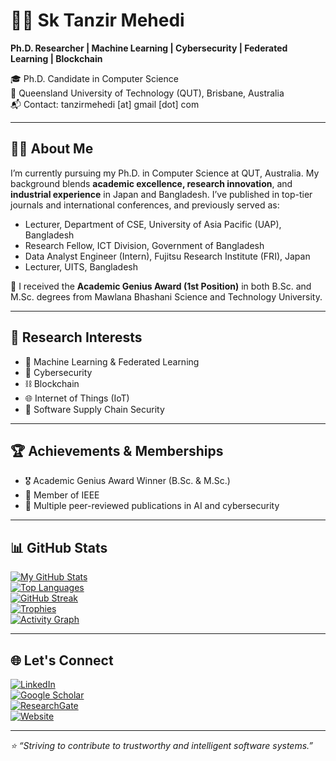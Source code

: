 # 👨‍💻 Sk Tanzir Mehedi

**Ph.D. Researcher | Machine Learning | Cybersecurity | Federated Learning | Blockchain**

🎓 Ph.D. Candidate in Computer Science  
📍 Queensland University of Technology (QUT), Brisbane, Australia  
📬 Contact: tanzirmehedi [at] gmail [dot] com  

---

## 🧑‍🏫 About Me

I’m currently pursuing my Ph.D. in Computer Science at QUT, Australia. My background blends **academic excellence, research innovation**, and **industrial experience** in Japan and Bangladesh. I’ve published in top-tier journals and international conferences, and previously served as:

- Lecturer, Department of CSE, University of Asia Pacific (UAP), Bangladesh  
- Research Fellow, ICT Division, Government of Bangladesh  
- Data Analyst Engineer (Intern), Fujitsu Research Institute (FRI), Japan  
- Lecturer, UITS, Bangladesh  

🏅 I received the **Academic Genius Award (1st Position)** in both B.Sc. and M.Sc. degrees from Mawlana Bhashani Science and Technology University.

---

## 🔬 Research Interests

- 🧠 Machine Learning & Federated Learning  
- 🔐 Cybersecurity  
- ⛓️ Blockchain  
- 🌐 Internet of Things (IoT)  
- 🧩 Software Supply Chain Security  

---

## 🏆 Achievements & Memberships

- 🎖️ Academic Genius Award Winner (B.Sc. & M.Sc.)  
- 👥 Member of IEEE  
- 📜 Multiple peer-reviewed publications in AI and cybersecurity

---

## 📊 GitHub Stats

[![My GitHub Stats](https://github-readme-stats.vercel.app/api?username=tanzirMehedi&show_icons=true&theme=tokyonight)]()  
[![Top Languages](https://github-readme-stats.vercel.app/api/top-langs/?username=tanzirMehedi&layout=compact&theme=tokyonight&langs_count=10)]()  
[![GitHub Streak](https://github-readme-streak-stats.herokuapp.com?user=tanzirMehedi&theme=tokyonight)]()  
[![Trophies](https://github-profile-trophy.vercel.app/?username=tanzirMehedi&theme=tokyonight&no-frame=true&margin-w=5)]()  
[![Activity Graph](https://github-readme-activity-graph.cyclic.app/graph?username=tanzirMehedi&theme=tokyonight)]()  

---

## 🌐 Let's Connect

[![LinkedIn](https://img.shields.io/badge/LinkedIn-blue?style=for-the-badge&logo=linkedin&logoColor=white)](https://www.linkedin.com/in/tanzirmehedi)  
[![Google Scholar](https://img.shields.io/badge/Google%20Scholar-4285F4?style=for-the-badge&logo=google-scholar&logoColor=white)](https://scholar.google.com/citations?user=tfKIiZoAAAAJ&hl=en)  
[![ResearchGate](https://img.shields.io/badge/ResearchGate-00CCBB?style=for-the-badge&logo=researchgate&logoColor=white)](https://www.researchgate.net/profile/Tanzir_Mehedi)  
[![Website](https://img.shields.io/badge/Portfolio-000?style=for-the-badge&logo=vercel&logoColor=white)](https://tanzirmehedi.github.io)

---

_⭐️ “Striving to contribute to trustworthy and intelligent software systems.”_

